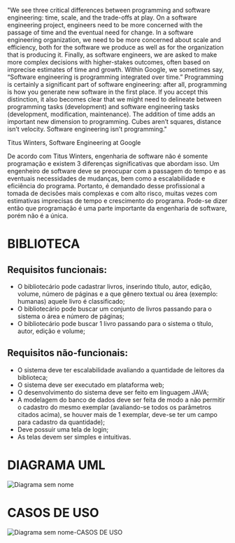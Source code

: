 "We see three critical differences between programming and software engineering: time, scale, and the trade-offs at play. On a software engineering project, engineers need to be more concerned with the passage of time and the eventual need for change. In a software engineering organization, we need to be more concerned about scale and efficiency, both for the software we produce as well as for the organization that is producing it. Finally, as software engineers, we are asked to make more complex decisions with higher-stakes outcomes, often based on imprecise estimates of time and growth. Within Google, we sometimes say, “Software engineering is programming integrated over time.” Programming is certainly a significant part of software engineering: after all, programming is how you generate new software in the first place. If you accept this distinction, it also becomes clear that we might need to delineate between programming tasks (development) and software engineering tasks (development, modification, maintenance). The addition of time adds an important new dimension to programming. Cubes aren’t squares, distance isn’t velocity. Software engineering isn’t programming."

Titus Winters, Software Engineering at Google

De acordo com Titus Winters, engenharia de software não é somente programação e existem 3 diferenças significativas que abordam isso. Um engenheiro de software deve se preocupar com a passagem do tempo e as eventuais necessidades de mudanças, bem como a escalabilidade e eficiência do programa. Portanto, é demandado desse profissional a tomada de decisões mais complexas e com alto risco, muitas vezes com estimativas imprecisas de tempo e crescimento do programa. Pode-se dizer então que programação é uma parte importante da engenharia de software, porém não é a única. 

##

# BIBLIOTECA

## Requisitos funcionais:

-	O bibliotecário pode cadastrar livros, inserindo título, autor, edição, volume, número de páginas e a que gênero textual ou área (exemplo: humanas) aquele livro é classificado;
-	O bibliotecário pode buscar um conjunto de livros passando para o sistema o área e número de páginas;
- O bibliotecário pode buscar 1 livro passando para o sistema o título, autor, edição e volume;

## Requisitos não-funcionais:

- O sistema deve ter escalabilidade avaliando a quantidade de leitores da biblioteca;
- O sistema deve ser executado em plataforma web;
- O desenvolvimento do sistema deve ser feito em linguagem JAVA;
- A modelagem do banco de dados deve ser feita de modo a não permitir o cadastro do mesmo exemplar (avaliando-se todos os parâmetros citados acima), se houver mais de 1 exemplar, deve-se ter um campo para cadastro da quantidade);
- Deve possuir uma tela de login;
- As telas devem ser simples e intuitivas.

# DIAGRAMA UML

![Diagrama sem nome](https://user-images.githubusercontent.com/101938881/188244410-976fcf31-e208-4550-a7cc-2923e16f1e51.jpg)

# CASOS DE USO

![Diagrama sem nome-CASOS DE USO](https://user-images.githubusercontent.com/101938881/188245517-62547b7f-de7c-44c3-a249-2210b6f58901.jpg)


